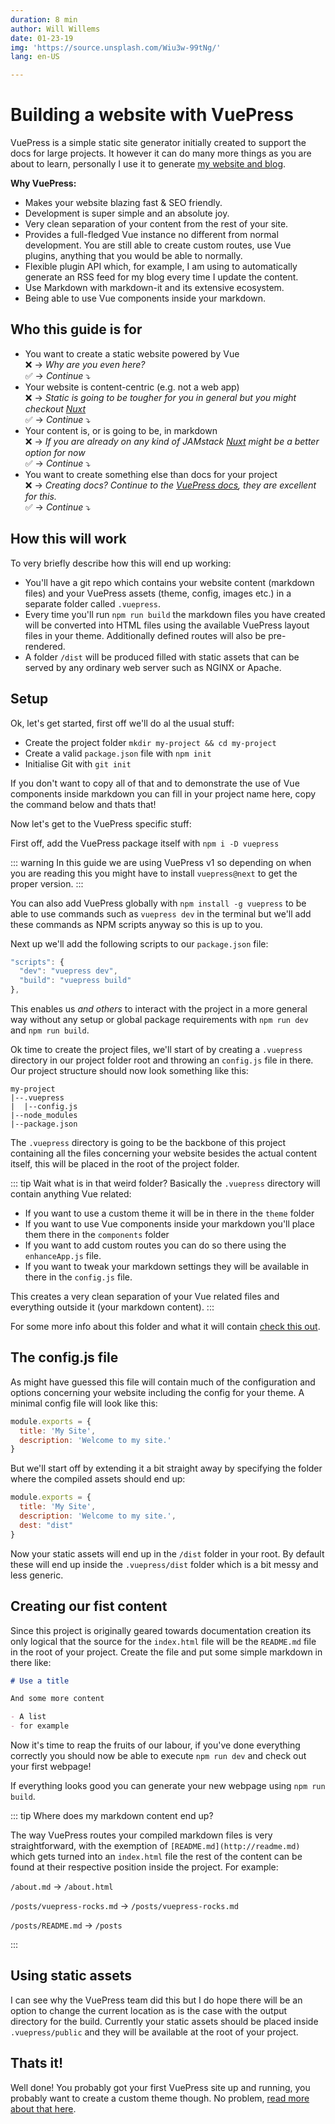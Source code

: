 ```yaml
---
duration: 8 min
author: Will Willems
date: 01-23-19
img: 'https://source.unsplash.com/Wiu3w-99tNg/'
lang: en-US

---
```


# Building a website with VuePress

VuePress is a simple static site generator initially created to support the docs for large projects. It however it can do many more things as you are about to learn, personally I use it to generate [my website and blog](https://willwillems.com). 

**Why VuePress:**

- Makes your website blazing fast & SEO friendly.
- Development is super simple and an absolute joy.
- Very clean separation of your content from the rest of your site.
- Provides a full-fledged Vue instance no different from normal development. You are still able to create custom routes, use Vue plugins, anything that you would be able to normally.
- Flexible plugin API which, for example, I am using to automatically generate an RSS feed for my blog every time I update the content.
- Use Markdown with markdown-it and its extensive ecosystem.
- Being able to use Vue components inside your markdown.

## Who this guide is for

- You want to create a static website powered by Vue  
  :x: → *Why are you even here?*  
  :white_check_mark: → *Continue* :arrow_heading_down:
- Your website is content-centric (e.g. not a web app)    
  :x: → *Static is going to be tougher for you in general but you might checkout [Nuxt](https://nuxtjs.org)*  
  :white_check_mark: → *Continue* :arrow_heading_down:
- Your content is, or is going to be, in markdown  
  :x: → *If you are already on any kind of JAMstack [Nuxt](https://nuxtjs.org) might be a better option for now*  
  :white_check_mark: → *Continue* :arrow_heading_down:
- You want to create something else than docs for your project  
  :x: → *Creating docs? Continue to the [VuePress docs](https://vuepress.vuejs.org), they are excellent for this.*  
  :white_check_mark: → *Continue* :arrow_heading_down:

## How this will work

To very briefly describe how this will end up working: 

- You'll have a git repo which contains your website content (markdown files) and your VuePress assets (theme, config, images etc.) in a separate folder called `.vuepress`.
- Every time you'll run `npm run build` the markdown files you have created will be converted into HTML files using the available VuePress layout files in your theme. Additionally defined routes will also be pre-rendered.
- A folder `/dist` will be produced filled with static assets that can be served by any ordinary web server such as NGINX or Apache.

## Setup

Ok, let's get started, first off we'll do al the usual stuff:

- Create the project folder `mkdir my-project && cd my-project`
- Create a valid `package.json` file with `npm init`
- Initialise Git with `git init`

If you don't want to copy all of that and to demonstrate the use of Vue components inside markdown you can fill in your project name here, copy the command below and thats that!

<CommandStringGenerator/>

Now let's get to the VuePress specific stuff:

First off, add the VuePress package itself with `npm i -D vuepress`

::: warning
In this guide we are using VuePress v1 so depending on when you are reading this you might have to install `vuepress@next` to get the proper version.
:::

You can also add VuePress globally with `npm install -g vuepress` to be able to use commands such as `vuepress dev` in the terminal but we'll add these commands as NPM scripts anyway so this is up to you.

Next up we'll add the following scripts to our `package.json` file:

``` js
"scripts": {
  "dev": "vuepress dev",
  "build": "vuepress build"
},
```

This enables us *and others* to interact with the project in a more general way without any setup or global package requirements with `npm run dev` and `npm run build`.

Ok time to create the project files, we'll start of by creating a `.vuepress` directory in our project folder root and throwing an `config.js` file in there. Our project structure should now look something like this:

```
my-project
|--.vuepress
|  |--config.js
|--node_modules
|--package.json
```

The `.vuepress` directory is going to be the backbone of this project containing all the files concerning your website besides the actual content itself, this will be placed in the root of the project folder. 

::: tip Wait what is in that weird folder?
Basically the `.vuepress` directory will contain anything Vue related:

- If you want to use a custom theme it will be in there in the `theme` folder
- If you want to use Vue components inside your markdown you'll place them there in the `components` folder
- If you want to add custom routes you can do so there using the `enhanceApp.js` file.
- If you want to tweak your markdown settings they will be available in there in the `config.js` file.

This creates a very clean separation of your Vue related files and everything outside it (your markdown content).
:::

For some more info about this folder and what it will contain [check this out](https://vuepress.vuejs.org/guide/directory-structure.html).

## The config.js file

As might have guessed this file will contain much of the configuration and options concerning your website including the config for your theme. A minimal config file will look like this:

``` js
module.exports = {
  title: 'My Site',
  description: 'Welcome to my site.'
}
```

But we'll start off by extending it a bit straight away by specifying the folder where the compiled assets should end up:

``` js
module.exports = {
  title: 'My Site',
  description: 'Welcome to my site.',
  dest: "dist"
}
```

Now your static assets will end up in the `/dist` folder in your root. By default these will end up inside the `.vuepress/dist` folder which is a bit messy and less generic.

## Creating our fist content

Since this project is originally geared towards documentation creation its only logical that the source for the `index.html` file will be the `README.md` file in the root of your project. Create the file and put some simple markdown in there like:

``` md
# Use a title

And some more content

- A list
- for example
```

Now it's time to reap the fruits of our labour, if you've done everything correctly you should now be able to execute `npm run dev` and check out your first webpage!

If everything looks good you can generate your new webpage using `npm run build`.

::: tip Where does my  markdown content end up?

The way VuePress routes your compiled markdown files is very straightforward, with the exemption of `[README.md](http://readme.md)` which gets turned into an `index.html` file the rest of the content can be found at their respective position inside the project. For example:

`/about.md` → `/about.html`

`/posts/vuepress-rocks.md` → `/posts/vuepress-rocks.md`

`/posts/README.md` → `/posts`

:::

## Using static assets

I can see why the VuePress team did this but I do hope there will be an option to change the current location as is the case with the output directory for the build. Currently your static assets should be placed inside `.vuepress/public` and they will be available at the root of your project.

## Thats it!

Well done! You probably got your first VuePress site up and running, you probably want to create a custom theme though. No problem, [read more about that here](https://willwillems.com/posts/write-a-custom-vuepress-theme.html).